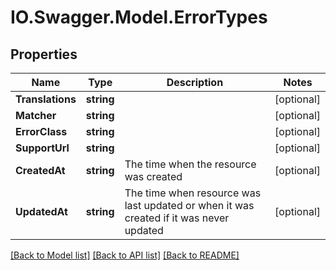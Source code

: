 # IO.Swagger.Model.ErrorTypes
## Properties

Name | Type | Description | Notes
------------ | ------------- | ------------- | -------------
**Translations** | **string** |  | [optional] 
**Matcher** | **string** |  | [optional] 
**ErrorClass** | **string** |  | [optional] 
**SupportUrl** | **string** |  | [optional] 
**CreatedAt** | **string** | The time when the resource was created | [optional] 
**UpdatedAt** | **string** | The time when resource was last updated or when it was created if it was never updated | [optional] 

[[Back to Model list]](../README.md#documentation-for-models) [[Back to API list]](../README.md#documentation-for-api-endpoints) [[Back to README]](../README.md)

